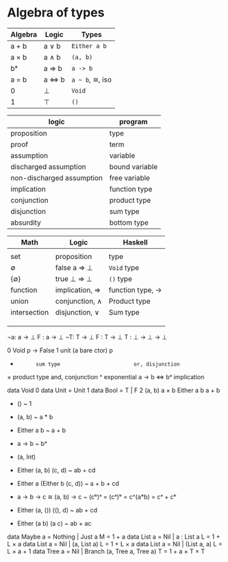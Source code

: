# Algebra of types

Algebra | Logic    | Types
--------|----------|----------------
a + b   | a ∨ b    | `Either a b`
a × b   | a ∧ b    | `(a, b)`
bᵃ      | a => b   | `a -> b`
a = b   | a <=> b  | `a ~ b`, ≅, iso
0       | ⊥        | `Void`
1       | ⊤        | `()`



logic                     | program       
--------------------------|---------------
proposition               | type          
proof                     | term          
assumption                | variable      
discharged assumption     | bound variable
non-discharged assumption | free variable 
implication               | function type 
conjunction               | product type  
disjunction               | sum type      
absurdity                 | bottom type   



Math           | Logic            | Haskell
---------------|------------------|-----------------------
               |                  |
set            | proposition      | type
∅              | false  a => ⊥    | `Void` type
{∅}            | true   ⊥ => ⊥    | `()` type
function       | implication, =>  | function type, ->
union          | conjunction, ∧   | Product type
intersection   | disjunction, ∨   | Sum type
               |                  |
               |                  |
               |                  |

¬a: a -> ⊥
F : a -> ⊥
¬T: T -> ⊥
F : T -> ⊥
T : ⊥ -> ⊥ -> ⊥


0           Void                            p -> False
1           unit (a bare ctor)              p
+           sum type                        or, disjunction
×           product type                    and, conjunction
^           exponential a -> b <=> bᵃ       implication
​​

data Void                 0
data Unit = Unit          1
data Bool = T | F         2
(a, b)                    a × b
Either a b                a + b





- ()            ~ 1
- (a, b)        ~ a * b
- Either a b    ~ a + b
- a -> b        ~ bᵃ
- (a, Int)

- Either (a, b) (c, d)          ~ ab + cd
- Either a (Either b (c, d))    ~ a + b + cd

- a -> b -> c ≅ (a, b) -> c     ~ (cᵇ)ᵃ = (cᵃ)ᵇ = c^(a*b) = cᵃ + cᵇ

- Either (a, ()) ((), d)          ~ ab + cd

- Either (a b) (a c)            ~ ab + ac

data Maybe a = Nothing | Just a                     M = 1 + a
data List a = Nil | a : List a                      L = 1 + L × a
data List a = Nil | (a, List a)                     L = 1 + L × a
data List a = Nil | (List a, a)                     L = L × a + 1
data Tree a = Nil | Branch (a, Tree a, Tree a)      T = 1 + a × T × T
